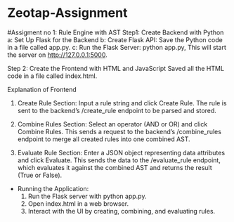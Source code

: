 # Zeotap-Assignment

#Assigment no 1: Rule Engine with AST
Step1: Create Backend with Python
  a: Set Up Flask for the Backend
  b: Create Flask API: Save the Python code in a file called app.py.
  c: Run the Flask Server: python app.py, This will start the server on http://127.0.0.1:5000.

Step 2: Create the Frontend with HTML and JavaScript
  Saved all the HTML code in a file called index.html.

Explanation of Frontend
 1. Create Rule Section:
    Input a rule string and click Create Rule.
    The rule is sent to the backend’s /create_rule endpoint to be parsed and stored.

 2. Combine Rules Section:
    Select an operator (AND or OR) and click Combine Rules.
    This sends a request to the backend’s /combine_rules endpoint to merge all created rules into one combined AST.
  
 3. Evaluate Rule Section:
    Enter a JSON object representing data attributes and click Evaluate.
    This sends the data to the /evaluate_rule endpoint, which evaluates it against the combined AST and returns the result (True or False).

* Running the Application:
  1. Run the Flask server with python app.py.
  2. Open index.html in a web browser.
  3. Interact with the UI by creating, combining, and evaluating rules.
